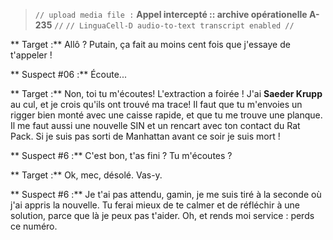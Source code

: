 ﻿> `// upload media file :` **Appel intercepté :: archive opérationelle A-235** `//`
> `// LinguaCell-D audio-to-text transcript enabled //`

** Target :** Allô ? Putain, ça fait au moins cent fois que j'essaye de t'appeler !

** Suspect #06 :** Écoute...

** Target :** Non, toi tu m'écoutes! L'extraction a foirée ! J'ai **Saeder Krupp** au cul, et je crois qu'ils ont trouvé ma trace! Il faut que tu m'envoies un rigger bien monté avec une caisse rapide, et que tu me trouve une planque. Il me faut aussi une nouvelle SIN et un rencart avec ton contact du Rat Pack. Si je suis pas sorti de Manhattan avant ce soir je suis mort !

** Suspect #6 :** C'est bon, t'as fini ? Tu m'écoutes ?

** Target :** Ok, mec, désolé. Vas-y.

** Suspect #6 :** Je t'ai pas attendu, gamin, je me suis tiré à la seconde où j'ai appris la nouvelle. Tu ferai mieux de te calmer et de réfléchir à une solution, parce que là je peux pas t'aider. Oh, et rends moi service : perds ce numéro.
